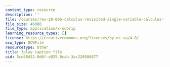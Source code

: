 ```yaml
---
content_type: resource
description: ''
file: /courses/res-18-006-calculus-revisited-single-variable-calculus-fall-2010/5cd684320d6fe0250cab3ac220586877_xlamQGapfbY.srt
file_size: 46086
file_type: application/x-subrip
learning_resource_types: []
license: https://creativecommons.org/licenses/by-nc-sa/4.0/
ocw_type: OCWFile
resourcetype: Other
title: 3play caption file
uid: 5cd68432-0d6f-e025-0cab-3ac220586877
---
```

